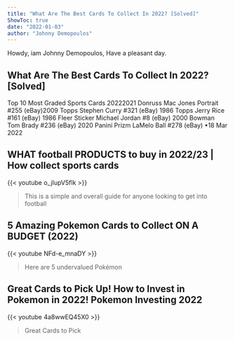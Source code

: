 ```yaml
---
title: "What Are The Best Cards To Collect In 2022? [Solved]"
ShowToc: true 
date: "2022-01-03"
author: "Johnny Demopoulos" 
---
```


Howdy, iam Johnny Demopoulos, Have a pleasant day.
## What Are The Best Cards To Collect In 2022? [Solved]
Top 10 Most Graded Sports Cards 20222021 Donruss Mac Jones Portrait #255 (eBay)2009 Topps Stephen Curry #321 (eBay) 
 1986 Topps Jerry Rice #161 (eBay) 
 1986 Fleer Sticker Michael Jordan #8 (eBay) 
 2000 Bowman Tom Brady #236 (eBay) 
 2020 Panini Prizm LaMelo Ball #278 (eBay) 
 •18 Mar 2022

## WHAT football PRODUCTS to buy in 2022/23 | How collect sports cards
{{< youtube o_jIupV5flk >}}
>This is a simple and overall guide for anyone looking to get into football 

## 5 Amazing Pokemon Cards to Collect ON A BUDGET (2022)
{{< youtube NFd-e_mnaDY >}}
>Here are 5 undervalued Pokémon 

## Great Cards to Pick Up! How to Invest in Pokemon in 2022! Pokemon Investing 2022
{{< youtube 4a8wwEQ45X0 >}}
>Great Cards to Pick

